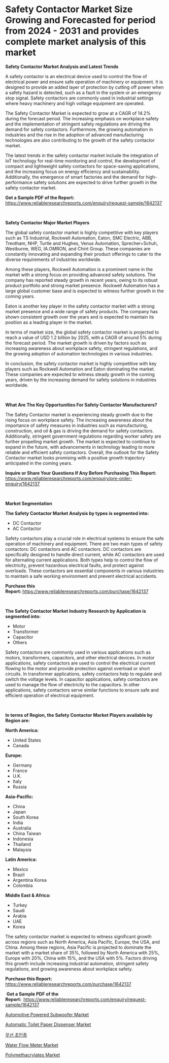 <p><h1>Safety Contactor Market Size Growing and Forecasted for period from 2024 - 2031 and provides complete market analysis of this market</h1></p><p><strong>Safety Contactor Market Analysis and Latest Trends</strong></p>
<p><p>A safety contactor is an electrical device used to control the flow of electrical power and ensure safe operation of machinery or equipment. It is designed to provide an added layer of protection by cutting off power when a safety hazard is detected, such as a fault in the system or an emergency stop signal. Safety contactors are commonly used in industrial settings where heavy machinery and high voltage equipment are operated.</p><p>The Safety Contactor Market is expected to grow at a CAGR of 14.2% during the forecast period. The increasing emphasis on workplace safety and the implementation of stringent safety regulations are driving the demand for safety contactors. Furthermore, the growing automation in industries and the rise in the adoption of advanced manufacturing technologies are also contributing to the growth of the safety contactor market.</p><p>The latest trends in the safety contactor market include the integration of IoT technology for real-time monitoring and control, the development of compact and lightweight safety contactors for space-saving applications, and the increasing focus on energy efficiency and sustainability. Additionally, the emergence of smart factories and the demand for high-performance safety solutions are expected to drive further growth in the safety contactor market.</p></p>
<p><strong>Get a Sample PDF of the Report:&nbsp;</strong> <a href="https://www.reliableresearchreports.com/enquiry/request-sample/1642137">https://www.reliableresearchreports.com/enquiry/request-sample/1642137</a></p>
<p>&nbsp;</p>
<p><strong>Safety Contactor Major Market Players</strong></p>
<p><p>The global safety contactor market is highly competitive with key players such as TS Industrial, Rockwell Automation, Eaton, SMC Electric, ABB, Treotham, NHP, Turtle and Hughes, Venus Automation, Sprecher+Schuh, Westburne, WEG, IA.OMRON, and Chint Group. These companies are constantly innovating and expanding their product offerings to cater to the diverse requirements of industries worldwide.</p><p>Among these players, Rockwell Automation is a prominent name in the market with a strong focus on providing advanced safety solutions. The company has reported steady growth in recent years, owing to its robust product portfolio and strong market presence. Rockwell Automation has a large global customer base and is expected to witness further growth in the coming years.</p><p>Eaton is another key player in the safety contactor market with a strong market presence and a wide range of safety products. The company has shown consistent growth over the years and is expected to maintain its position as a leading player in the market.</p><p>In terms of market size, the global safety contactor market is projected to reach a value of USD 1.2 billion by 2025, with a CAGR of around 5% during the forecast period. The market growth is driven by factors such as increasing awareness about workplace safety, stringent regulations, and the growing adoption of automation technologies in various industries.</p><p>In conclusion, the safety contactor market is highly competitive with key players such as Rockwell Automation and Eaton dominating the market. These companies are expected to witness steady growth in the coming years, driven by the increasing demand for safety solutions in industries worldwide.</p></p>
<p>&nbsp;</p>
<p><strong>What Are The Key Opportunities For Safety Contactor Manufacturers?</strong></p>
<p><p>The Safety Contactor market is experiencing steady growth due to the rising focus on workplace safety. The increasing awareness about the importance of safety measures in industries such as manufacturing, construction, and oil & gas is driving the demand for safety contactors. Additionally, stringent government regulations regarding worker safety are further propelling market growth. The market is expected to continue to expand in the future, with advancements in technology leading to more reliable and efficient safety contactors. Overall, the outlook for the Safety Contactor market looks promising with a positive growth trajectory anticipated in the coming years.</p></p>
<p><strong>Inquire or Share Your Questions If Any Before Purchasing This Report:</strong> <a href="https://www.reliableresearchreports.com/enquiry/pre-order-enquiry/1642137">https://www.reliableresearchreports.com/enquiry/pre-order-enquiry/1642137</a></p>
<p>&nbsp;</p>
<p><strong>Market Segmentation</strong></p>
<p><strong>The Safety Contactor Market Analysis by types is segmented into:</strong></p>
<p><ul><li>DC Contactor</li><li>AC Contactor</li></ul></p>
<p><p>Safety contactors play a crucial role in electrical systems to ensure the safe operation of machinery and equipment. There are two main types of safety contactors: DC contactors and AC contactors. DC contactors are specifically designed to handle direct current, while AC contactors are used for alternating current applications. Both types help to control the flow of electricity, prevent hazardous electrical faults, and protect against overloads. These contactors are essential components in various industries to maintain a safe working environment and prevent electrical accidents.</p></p>
<p><strong>Purchase this Report:&nbsp;</strong><a href="https://www.reliableresearchreports.com/purchase/1642137">https://www.reliableresearchreports.com/purchase/1642137</a></p>
<p>&nbsp;</p>
<p><strong>The Safety Contactor Market Industry Research by Application is segmented into:</strong></p>
<p><ul><li>Motor</li><li>Transformer</li><li>Capacitor</li><li>Others</li></ul></p>
<p><p>Safety contactors are commonly used in various applications such as motors, transformers, capacitors, and other electrical devices. In motor applications, safety contactors are used to control the electrical current flowing to the motor and provide protection against overload or short circuits. In transformer applications, safety contactors help to regulate and switch the voltage levels. In capacitor applications, safety contactors are used to manage the flow of electricity to the capacitors. In other applications, safety contactors serve similar functions to ensure safe and efficient operation of electrical equipment.</p></p>
<p>&nbsp;</p>
<p><strong>In terms of Region, the Safety Contactor Market Players available by Region are:</strong></p>
<p>
    <p> <strong> North America: </strong>
        <ul>
            <li>United States</li>
            <li>Canada</li>
        </ul>
        </p> 
    <p> <strong> Europe: </strong>
        <ul>
            <li>Germany</li>
            <li>France</li>
            <li>U.K.</li>
            <li>Italy</li>
            <li>Russia</li>
        </ul>
        </p> 
    <p> <strong> Asia-Pacific: </strong>
        <ul>
            <li>China</li>
            <li>Japan</li>
            <li>South Korea</li>
            <li>India</li>
            <li>Australia</li>
            <li>China Taiwan</li>
            <li>Indonesia</li>
            <li>Thailand</li>
            <li>Malaysia</li>
        </ul>
        </p> 
    <p> <strong> Latin America: </strong>
        <ul>
            <li>Mexico</li>
            <li>Brazil</li>
            <li>Argentina Korea</li>
            <li>Colombia</li>
        </ul>
        </p> 
    <p> <strong> Middle East & Africa: </strong>
        <ul>
            <li>Turkey</li>
            <li>Saudi</li>
            <li>Arabia</li>
            <li>UAE</li>
            <li>Korea</li>
        </ul>
    </p>
    </p>
<p><p>The safety contactor market is expected to witness significant growth across regions such as North America, Asia Pacific, Europe, the USA, and China. Among these regions, Asia Pacific is projected to dominate the market with a market share of 35%, followed by North America with 25%, Europe with 20%, China with 15%, and the USA with 5%. Factors driving this growth include increasing industrial automation, stringent safety regulations, and growing awareness about workplace safety.</p></p>
<p><strong>Purchase this Report: </strong><a href="https://www.reliableresearchreports.com/purchase/1642137">https://www.reliableresearchreports.com/purchase/1642137</a></p>
<p>&nbsp;<strong>Get a Sample PDF of the Report:&nbsp;&nbsp;</strong><a href="https://www.reliableresearchreports.com/enquiry/request-sample/1642137">https://www.reliableresearchreports.com/enquiry/request-sample/1642137</a></p>
<p><strong></strong></p>
<p><p><a href="https://issuu.com/reportprime-2/docs/automotive-powered-subwoofer-market-size-2030.pptx">Automotive Powered Subwoofer Market</a></p><p><a href="https://view.publitas.com/reportprime-1/automatic-toilet-paper-dispenser-market-furnish-information-about-market-size-market-share-market-dynamics-and-projections-spanning-from-2024-to-2031/">Automatic Toilet Paper Dispenser Market</a></p><p><a href="https://github.com/darrellockm3ytan895656/Market-Research-Report-List-1/blob/main/274593110854.md">무선 초인종</a></p><p><a href="https://github.com/beatblasta/Market-Research-Report-List-2/blob/main/water-flow-meter-market.md">Water Flow Meter Market</a></p><p><a href="https://eight-handstand-8fb.notion.site/Polymethacrylates-Market-Growth-Market-Trends-COVID-19-Impact-and-Forecasts-for-period-from-2024--d1c93480f176460f9a255eb12d7c9aa6">Polymethacrylates Market</a></p></p>